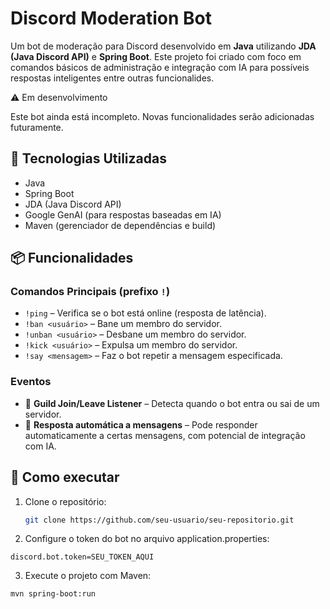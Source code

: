 # Discord Moderation Bot

Um bot de moderação para Discord desenvolvido em **Java** utilizando **JDA (Java Discord API)** e **Spring Boot**. Este projeto foi criado com foco em comandos básicos de administração e integração com IA para possíveis respostas inteligentes entre outras funcionalides. 

⚠️ Em desenvolvimento

Este bot ainda está incompleto. Novas funcionalidades serão adicionadas futuramente.

## 🔧 Tecnologias Utilizadas

- Java
- Spring Boot
- JDA (Java Discord API)
- Google GenAI (para respostas baseadas em IA)
- Maven (gerenciador de dependências e build)

## 📦 Funcionalidades

### Comandos Principais (prefixo `!`)

- `!ping` – Verifica se o bot está online (resposta de latência).
- `!ban <usuário>` – Bane um membro do servidor.
- `!unban <usuário>` – Desbane um membro do servidor.
- `!kick <usuário>` – Expulsa um membro do servidor.
- `!say <mensagem>` – Faz o bot repetir a mensagem especificada.

### Eventos

- 🎉 **Guild Join/Leave Listener** – Detecta quando o bot entra ou sai de um servidor.
- 💬 **Resposta automática a mensagens** – Pode responder automaticamente a certas mensagens, com potencial de integração com IA.

## 🚀 Como executar

1. Clone o repositório:
   ```bash
   git clone https://github.com/seu-usuario/seu-repositorio.git
   ```
2. Configure o token do bot no arquivo application.properties:
```properties
discord.bot.token=SEU_TOKEN_AQUI
```
3. Execute o projeto com Maven:
```bash
mvn spring-boot:run
```

